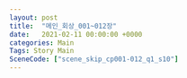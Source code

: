 ```yaml
---
layout: post
title:  "메인_회상_001~012장"
date:   2021-02-11 00:00:00 +0000
categories: Main
Tags: Story Main
SceneCode: ["scene_skip_cp001-012_q1_s10"]
---
```

